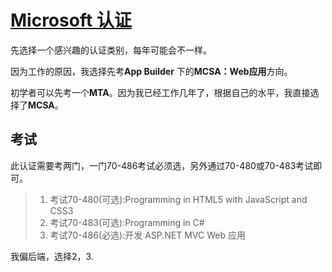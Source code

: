 # [Microsoft 认证](https://www.microsoft.com/zh-cn/learning/certification-overview.aspx)

先选择一个感兴趣的认证类别，每年可能会不一样。

因为工作的原因，我选择先考**App Builder** 下的**MCSA：Web应用**方向。

初学者可以先考一个**MTA**。因为我已经工作几年了，根据自己的水平，我直接选择了**MCSA**。



## 考试

此认证需要考两门，一门70-486考试必须选，另外通过70-480或70-483考试即可。

> 1. 考试70-480(可选):Programming in HTML5 with JavaScript and CSS3
> 2. 考试70-483(可选):Programming in C#
> 3. 考试70-486(必选):开发 ASP.NET MVC Web 应用
>

我偏后端，选择2，3.

